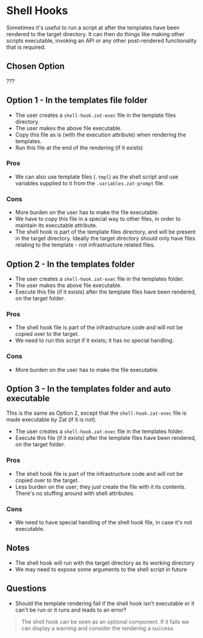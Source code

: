 # Shell Hooks

Sometimes it's useful to run a script at after the templates have been rendered to the target directory. It can then do
things like making other scripts executable, invoking an API or any other post-rendered functionality that is required.

## Chosen Option

???

## Option 1 - In the templates file folder

- The user creates a `shell-hook.zat-exec` file in the template files directory.
- The user makes the above file executable.
- Copy this file as is (with the execution attribute) when rendering the templates.
- Run this file at the end of the rendering (if it exists)


### Pros

- We can also use template files (`.tmpl`) as the shell script and use variables supplied to it from the `.variables.zat-prompt` file.

### Cons

- More burden on the user has to make the file executable.
- We have to copy this file in a special way to other files, in order to maintain its executable attribute.
- The shell hook is part of the template files directory, and will be present in the target directory. Ideally the target directory
  should only have files relating to the template - not infrastructure related files.

## Option 2 - In the templates folder

- The user creates a `shell-hook.zat-exec` file in the templates folder.
- The user makes the above file executable.
- Execute this file (if it exists) after the template files have been rendered, on the target folder.

### Pros

- The shell hook file is part of the infrastructure code and will not be copied over to the target.
- We need to run this script if it exists; it has no special handling.

### Cons

- More burden on the user has to make the file executable.


## Option 3 - In the templates folder and auto executable

This is the same as Option 2, except that the `shell-hook.zat-exec` file is made executable by Zat (if it is not).

- The user creates a `shell-hook.zat-exec` file in the templates folder.
- Execute this file (if it exists) after the template files have been rendered, on the target folder.

### Pros

- The shell hook file is part of the infrastructure code and will not be copied over to the target.
- Less burden on the user; they just create the file with it its contents. There's no stuffing around with shell attributes.

### Cons

- We need to have special handling of the shell hook file, in case it's not executable.

## Notes

- The shell hook will run with the target directory as its working directory
- We may need to expose some arguments to the shell script in future

## Questions

- Should the template rendering fail if the shell hook isn't executable or it can't be run or it runs and leads to an error?
> The shell hook can be seen as an optional component. If it fails we can display a warning and consider the rendering a success.
